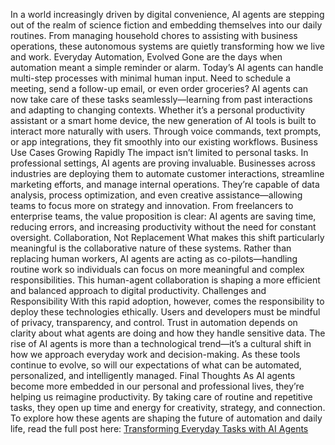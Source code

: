 In a world increasingly driven by digital convenience, AI agents are stepping out of the realm of science fiction and embedding themselves into our daily routines. From managing household chores to assisting with business operations, these autonomous systems are quietly transforming how we live and work.
Everyday Automation, Evolved
Gone are the days when automation meant a simple reminder or alarm. Today’s AI agents can handle multi-step processes with minimal human input. Need to schedule a meeting, send a follow-up email, or even order groceries? AI agents can now take care of these tasks seamlessly—learning from past interactions and adapting to changing contexts.
Whether it’s a personal productivity assistant or a smart home device, the new generation of AI tools is built to interact more naturally with users. Through voice commands, text prompts, or app integrations, they fit smoothly into our existing workflows.
Business Use Cases Growing Rapidly
The impact isn’t limited to personal tasks. In professional settings, AI agents are proving invaluable. Businesses across industries are deploying them to automate customer interactions, streamline marketing efforts, and manage internal operations. They’re capable of data analysis, process optimization, and even creative assistance—allowing teams to focus more on strategy and innovation.
From freelancers to enterprise teams, the value proposition is clear: AI agents are saving time, reducing errors, and increasing productivity without the need for constant oversight.
Collaboration, Not Replacement
What makes this shift particularly meaningful is the collaborative nature of these systems. Rather than replacing human workers, AI agents are acting as co-pilots—handling routine work so individuals can focus on more meaningful and complex responsibilities. This human-agent collaboration is shaping a more efficient and balanced approach to digital productivity.
Challenges and Responsibility
With this rapid adoption, however, comes the responsibility to deploy these technologies ethically. Users and developers must be mindful of privacy, transparency, and control. Trust in automation depends on clarity about what agents are doing and how they handle sensitive data.
The rise of AI agents is more than a technological trend—it’s a cultural shift in how we approach everyday work and decision-making. As these tools continue to evolve, so will our expectations of what can be automated, personalized, and intelligently managed.
Final Thoughts
As AI agents become more embedded in our personal and professional lives, they’re helping us reimagine productivity. By taking care of routine and repetitive tasks, they open up time and energy for creativity, strategy, and connection.
To explore how these agents are shaping the future of automation and daily life, read the full post here: <a href="https://agamitechnologies.com/blog/transforming-everyday-tasks-with-ai-agents">Transforming Everyday Tasks with AI Agents</a>
